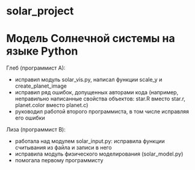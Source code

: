 # solar_project
# Модель Солнечной системы на языке Python
Глеб (программист А):
* исправил модуль solar\_vis.py, написал функции scale\_y и create\_planet\_image
* исправил ряд ошибок, допущенных авторами кода (например, неправильно написанные свойства объектов: star.R вместо star.r, planet.color вместо planet.c)
* руководил работой второго программиста, в том числе исправляя его ошибки

Лиза (программист B):
* работала над модулем solar\_input.py: исправила функции считывания из файла и записи в него
* исправила модуль физического моделирования (solar\_model.py)
* помогала первому программисту
